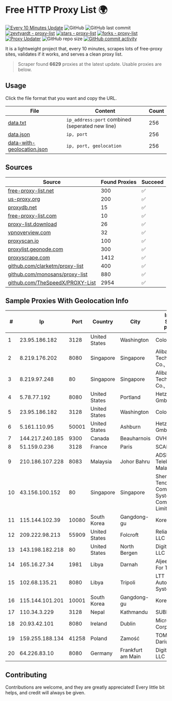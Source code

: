 
# Free HTTP Proxy List 🌍

[![Every 10 Minutes Update](https://github.com/mertguvencli/http-proxy-list/actions/workflows/main.yml/badge.svg?branch=main)](https://github.com/mertguvencli/http-proxy-list/actions/workflows/main.yml)
![GitHub](https://img.shields.io/github/license/mertguvencli/http-proxy-list)
![GitHub last commit](https://img.shields.io/github/last-commit/mertguvencli/http-proxy-list)
[![zevtyardt - proxy-list](https://img.shields.io/static/v1?label=zevtyardt&message=proxy-list&color=blue&logo=github)](https://github.com/zevtyardt/proxy-list "Go to GitHub repo")
[![stars - proxy-list](https://img.shields.io/github/stars/zevtyardt/proxy-list?style=social)](https://github.com/zevtyardt/proxy-list)
[![forks - proxy-list](https://img.shields.io/github/forks/zevtyardt/proxy-list?style=social)](https://github.com/zevtyardt/proxy-list)
[![Proxy Updater](https://github.com/zevtyardt/proxy-list/workflows/Proxy%20Updater/badge.svg)](https://github.com/zevtyardt/proxy-list/actions?query=workflow:"Proxy+Updater")
![GitHub repo size](https://img.shields.io/github/repo-size/zevtyardt/proxy-list)
[![GitHub commit activity](https://img.shields.io/github/commit-activity/m/zevtyardt/proxy-list?logo=commits)](https://github.com/zevtyardt/proxy-list/commits/main)

It is a lightweight project that, every 10 minutes, scrapes lots of free-proxy sites, validates if it works, and serves a clean proxy list.

> Scraper found **6629** proxies at the latest update. Usable proxies are below.

## Usage

Click the file format that you want and copy the URL.

|File|Content|Count|
|----|-------|-----|
|[data.txt](https://raw.githubusercontent.com/mertguvencli/http-proxy-list/main/proxy-list/data.txt)|`ip_address:port` combined (seperated new line)|256|
|[data.json](https://raw.githubusercontent.com/mertguvencli/http-proxy-list/main/proxy-list/data.json)|`ip, port`|256|
|[data-with-geolocation.json](https://raw.githubusercontent.com/mertguvencli/http-proxy-list/main/proxy-list/data-with-geolocation.json)|`ip, port, geolocation`|256|

## Sources

|Source|Found Proxies|Succeed|
|------|-------------|-------|
|[free-proxy-list.net](https://free-proxy-list.net)|300|✅|
|[us-proxy.org](https://www.us-proxy.org)|200|✅|
|[proxydb.net](http://proxydb.net)|15|✅|
|[free-proxy-list.com](https://free-proxy-list.com/?page=&port=&type%5B%5D=http&type%5B%5D=https&up_time=0&search=Search)|10|✅|
|[proxy-list.download](https://www.proxy-list.download/HTTP)|26|✅|
|[vpnoverview.com](https://vpnoverview.com/privacy/anonymous-browsing/free-proxy-servers)|32|✅|
|[proxyscan.io](https://www.proxyscan.io)|100|✅|
|[proxylist.geonode.com](https://proxylist.geonode.com/api/proxy-list?limit=300&page=1&sort_by=lastChecked&sort_type=desc&protocols=http,https)|300|✅|
|[proxyscrape.com](https://api.proxyscrape.com/v2/?request=displayproxies&protocol=http&timeout=10000&country=all&ssl=all&anonymity=all)|1412|✅|
|[github.com/clarketm/proxy-list](https://raw.githubusercontent.com/clarketm/proxy-list/master/proxy-list-raw.txt)|400|✅|
|[github.com/monosans/proxy-list](https://raw.githubusercontent.com/monosans/proxy-list/main/proxies/http.txt)|880|✅|
|[github.com/TheSpeedX/PROXY-List](https://raw.githubusercontent.com/TheSpeedX/PROXY-List/master/http.txt)|2954|✅|


## Sample Proxies With Geolocation Info

|#|Ip|Port|Country|City|Internet Service Provider|
|-|--|----|-------|----|-------------------------|
|1|23.95.186.182|3128|United States|Washington|ColoCrossing|
|2|8.219.176.202|8080|Singapore|Singapore|Alibaba (US) Technology Co., Ltd.|
|3|8.219.97.248|80|Singapore|Singapore|Alibaba (US) Technology Co., Ltd.|
|4|5.78.77.192|8080|United States|Portland|Hetzner Online GmbH|
|5|23.95.186.182|3128|United States|Washington|ColoCrossing|
|6|5.161.110.95|50001|United States|Ashburn|Hetzner Online GmbH|
|7|144.217.240.185|9300|Canada|Beauharnois|OVH SAS|
|8|51.159.0.236|3128|France|Paris|SCALEWAY|
|9|210.186.107.228|8083|Malaysia|Johor Bahru|ADSL Streamyx Telekom Malaysia|
|10|43.156.100.152|80|Singapore|Singapore|Shenzhen Tencent Computer Systems Company Limited|
|11|115.144.102.39|10080|South Korea|Gangdong-gu|Korea Telecom|
|12|209.222.98.213|55909|United States|Folcroft|ReliableSite.Net LLC|
|13|143.198.182.218|80|United States|North Bergen|DigitalOcean, LLC|
|14|165.16.27.34|1981|Libya|Darnah|Aljeel Aljadeed For Technology|
|15|102.68.135.21|8080|Libya|Tripoli|LTT Autonomous System|
|16|115.144.101.201|10001|South Korea|Gangdong-gu|Korea Telecom|
|17|110.34.3.229|3128|Nepal|Kathmandu|SUBISU C7|
|18|20.93.42.101|8080|Ireland|Dublin|Microsoft Corporation|
|19|159.255.188.134|41258|Poland|Zamość|TOM-NET s.c. Dariusz Koper|
|20|64.226.83.10|8080|Germany|Frankfurt am Main|DigitalOcean, LLC|



## Contributing

Contributions are welcome, and they are greatly appreciated! Every
little bit helps, and credit will always be given.

